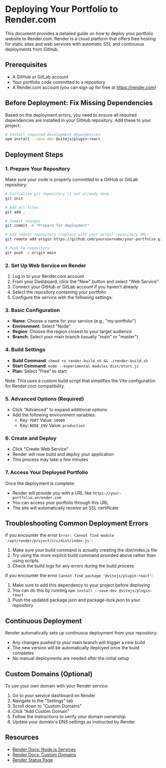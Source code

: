 # Deploying Your Portfolio to Render.com

This document provides a detailed guide on how to deploy your portfolio website to Render.com. Render is a cloud platform that offers free hosting for static sites and web services with automatic SSL and continuous deployments from GitHub.

## Prerequisites

- A GitHub or GitLab account
- Your portfolio code committed to a repository
- A Render.com account (you can sign up for free at https://render.com)

## Before Deployment: Fix Missing Dependencies

Based on the deployment errors, you need to ensure all required dependencies are installed in your GitHub repository. Add these to your project:

```bash
# Install required development dependencies
npm install --save-dev @vitejs/plugin-react
```

## Deployment Steps

### 1. Prepare Your Repository

Make sure your code is properly committed to a GitHub or GitLab repository:

```bash
# Initialize git repository if not already done
git init

# Add all files
git add .

# Commit changes
git commit -m "Prepare for deployment"

# Add remote repository (replace with your actual repository URL)
git remote add origin https://github.com/yourusername/your-portfolio.git

# Push to repository
git push -u origin main
```

### 2. Set Up Web Service on Render

1. Log in to your Render.com account
2. From your Dashboard, click the "New" button and select "Web Service"
3. Connect your GitHub or GitLab account if you haven't already
4. Select the repository containing your portfolio
5. Configure the service with the following settings:

### 3. Basic Configuration

- **Name**: Choose a name for your service (e.g., "my-portfolio")
- **Environment**: Select "Node"
- **Region**: Choose the region closest to your target audience
- **Branch**: Select your main branch (usually "main" or "master")

### 4. Build Settings

- **Build Command**: `chmod +x render-build.sh && ./render-build.sh`
- **Start Command**: `node --experimental-modules dist/start.js`
- **Plan**: Select "Free" to start

Note: This uses a custom build script that simplifies the Vite configuration for Render.com compatibility.

### 5. Advanced Options (Required)

- Click "Advanced" to expand additional options
- Add the following environment variables:
  - Key: `PORT`
    Value: `10000`
  - Key: `NODE_ENV`
    Value: `production`

### 6. Create and Deploy

- Click "Create Web Service"
- Render will now build and deploy your application
- This process may take a few minutes

### 7. Access Your Deployed Portfolio

Once the deployment is complete:

- Render will provide you with a URL like `https://your-portfolio.onrender.com`
- You can access your portfolio through this URL
- The site will automatically receive an SSL certificate

## Troubleshooting Common Deployment Errors

If you encounter the error `Error: Cannot find module '/opt/render/project/src/dist/index.js'`:

1. Make sure your build command is actually creating the dist/index.js file
2. Try using the more explicit build command provided above rather than using scripts
3. Check the build logs for any errors during the build process

If you encounter the error `Cannot find package '@vitejs/plugin-react'`:

1. Make sure to add this dependency to your project before deploying
2. You can do this by running `npm install --save-dev @vitejs/plugin-react`
3. Push the updated package.json and package-lock.json to your repository

## Continuous Deployment

Render automatically sets up continuous deployment from your repository:

- Any changes pushed to your main branch will trigger a new build
- The new version will be automatically deployed once the build completes
- No manual deployments are needed after the initial setup

## Custom Domains (Optional)

To use your own domain with your Render service:

1. Go to your service dashboard on Render
2. Navigate to the "Settings" tab
3. Scroll down to "Custom Domains"
4. Click "Add Custom Domain"
5. Follow the instructions to verify your domain ownership
6. Update your domain's DNS settings as instructed by Render

## Resources

- [Render Docs: Node.js Services](https://render.com/docs/deploy-node-express-app)
- [Render Docs: Custom Domains](https://render.com/docs/custom-domains)
- [Render Status Page](https://status.render.com)